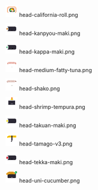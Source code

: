 ![head-california-roll.png](head-california-roll.png) head-california-roll.png

![head-kanpyou-maki.png](head-kanpyou-maki.png) head-kanpyou-maki.png

![head-kappa-maki.png](head-kappa-maki.png) head-kappa-maki.png

![head-medium-fatty-tuna.png](head-medium-fatty-tuna.png) head-medium-fatty-tuna.png

![head-shako.png](head-shako.png) head-shako.png

![head-shrimp-tempura.png](head-shrimp-tempura.png) head-shrimp-tempura.png

![head-takuan-maki.png](head-takuan-maki.png) head-takuan-maki.png

![head-tamago-v3.png](head-tamago-v3.png) head-tamago-v3.png

![head-tekka-maki.png](head-tekka-maki.png) head-tekka-maki.png

![head-uni-cucumber.png](head-uni-cucumber.png) head-uni-cucumber.png